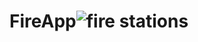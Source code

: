 # FireApp![fire stations](https://github.com/user-attachments/assets/2f21b6e5-bba8-4753-bb5b-af817de9044c)

